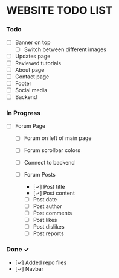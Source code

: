 # WEBSITE TODO LIST

### Todo

- [ ] Banner on top
  - [ ] Switch between different images
- [ ] Updates page
- [ ] Reviewed tutorials
- [ ] About page
- [ ] Contact page
- [ ] Footer
- [ ] Social media
- [ ] Backend

### In Progress

- [ ] Forum Page

  - [ ] Forum on left of main page
  - [ ] Forum scrollbar colors
  - [ ] Connect to backend

  - [ ] Forum Posts
    - [✓] Post title
    - [✓] Post content
    - [ ] Post date
    - [ ] Post author
    - [ ] Post comments
    - [ ] Post likes
    - [ ] Post dislikes
    - [ ] Post reports

### Done ✓

- [✓] Added repo files
- [✓] Navbar
